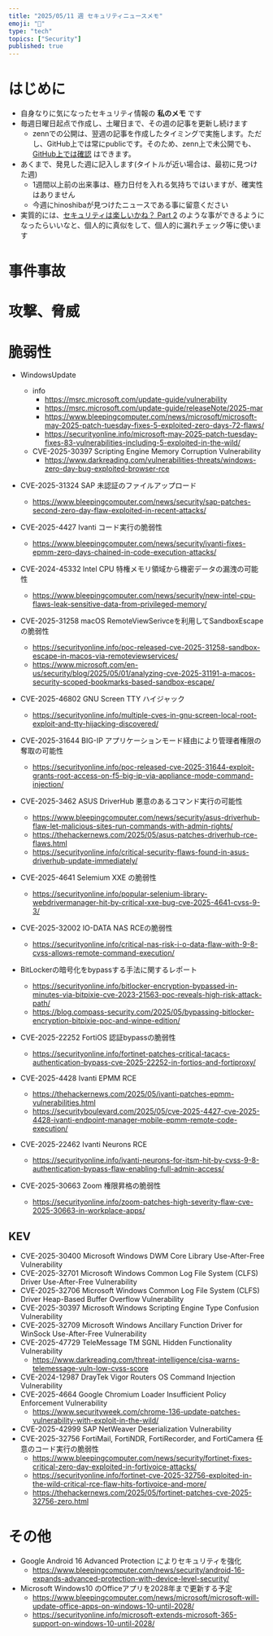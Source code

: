 ```yaml
---
title: "2025/05/11 週 セキュリティニュースメモ"
emoji: "🔖"
type: "tech"
topics: ["Security"]
published: true
---
```


# はじめに
* 自身なりに気になったセキュリティ情報の **私のメモ** です
* 毎週日曜日起点で作成し、土曜日まで、その週の記事を更新し続けます
    * zennでの公開は、翌週の記事を作成したタイミングで実施します。ただし、GitHub上では常にpublicです。そのため、zenn上で未公開でも、[GitHub上では確認](https://github.com/hinoshiba/zenn.dev/tree/main/articles) はできます。
* あくまで、発見した週に記入します(タイトルが近い場合は、最初に見つけた週)
    * 1週間以上前の出来事は、極力日付を入れる気持ちではいますが、確実性はありません
    * 今週にhinoshibaが見つけたニュースである事に留意ください
* 実質的には、[セキュリティは楽しいかね？ Part 2](https://negi.hatenablog.com/) のような事ができるようになったらいいなと、個人的に真似をして、個人的に漏れチェック等に使います

# 事件事故

# 攻撃、脅威

# 脆弱性

* WindowsUpdate
    * info
        * https://msrc.microsoft.com/update-guide/vulnerability
        * https://msrc.microsoft.com/update-guide/releaseNote/2025-mar
        * https://www.bleepingcomputer.com/news/microsoft/microsoft-may-2025-patch-tuesday-fixes-5-exploited-zero-days-72-flaws/
        * https://securityonline.info/microsoft-may-2025-patch-tuesday-fixes-83-vulnerabilities-including-5-exploited-in-the-wild/
    * CVE-2025-30397 Scripting Engine Memory Corruption Vulnerability
        * https://www.darkreading.com/vulnerabilities-threats/windows-zero-day-bug-exploited-browser-rce
* CVE-2025-31324 SAP 未認証のファイルアップロード
    * https://www.bleepingcomputer.com/news/security/sap-patches-second-zero-day-flaw-exploited-in-recent-attacks/
* CVE-2025-4427 Ivanti コード実行の脆弱性
    * https://www.bleepingcomputer.com/news/security/ivanti-fixes-epmm-zero-days-chained-in-code-execution-attacks/

* CVE-2024-45332 Intel CPU 特権メモリ領域から機密データの漏洩の可能性
    * https://www.bleepingcomputer.com/news/security/new-intel-cpu-flaws-leak-sensitive-data-from-privileged-memory/
* CVE-2025-31258 macOS RemoteViewSerivceを利用してSandboxEscapeの脆弱性
    * https://securityonline.info/poc-released-cve-2025-31258-sandbox-escape-in-macos-via-remoteviewservices/
    * https://www.microsoft.com/en-us/security/blog/2025/05/01/analyzing-cve-2025-31191-a-macos-security-scoped-bookmarks-based-sandbox-escape/
* CVE-2025-46802 GNU Screen TTY ハイジャック
    * https://securityonline.info/multiple-cves-in-gnu-screen-local-root-exploit-and-tty-hijacking-discovered/
* CVE-2025-31644 BIG-IP アプリケーションモード経由により管理者権限の奪取の可能性
    * https://securityonline.info/poc-released-cve-2025-31644-exploit-grants-root-access-on-f5-big-ip-via-appliance-mode-command-injection/
* CVE-2025-3462 ASUS DriverHub 悪意のあるコマンド実行の可能性
    * https://www.bleepingcomputer.com/news/security/asus-driverhub-flaw-let-malicious-sites-run-commands-with-admin-rights/
    * https://thehackernews.com/2025/05/asus-patches-driverhub-rce-flaws.html
    * https://securityonline.info/critical-security-flaws-found-in-asus-driverhub-update-immediately/
* CVE-2025-4641 Selemium XXE の脆弱性
    * https://securityonline.info/popular-selenium-library-webdrivermanager-hit-by-critical-xxe-bug-cve-2025-4641-cvss-9-3/
* CVE-2025-32002 IO-DATA NAS RCEの脆弱性
    * https://securityonline.info/critical-nas-risk-i-o-data-flaw-with-9-8-cvss-allows-remote-command-execution/
* BitLockerの暗号化をbypassする手法に関するレポート
    * https://securityonline.info/bitlocker-encryption-bypassed-in-minutes-via-bitpixie-cve-2023-21563-poc-reveals-high-risk-attack-path/
    * https://blog.compass-security.com/2025/05/bypassing-bitlocker-encryption-bitpixie-poc-and-winpe-edition/
* CVE-2025-22252 FortiOS 認証bypassの脆弱性
    * https://securityonline.info/fortinet-patches-critical-tacacs-authentication-bypass-cve-2025-22252-in-fortios-and-fortiproxy/
* CVE-2025-4428 Ivanti EPMM RCE
    * https://thehackernews.com/2025/05/ivanti-patches-epmm-vulnerabilities.html
    * https://securityboulevard.com/2025/05/cve-2025-4427-cve-2025-4428-ivanti-endpoint-manager-mobile-epmm-remote-code-execution/
* CVE-2025-22462 Ivanti Neurons RCE
    * https://securityonline.info/ivanti-neurons-for-itsm-hit-by-cvss-9-8-authentication-bypass-flaw-enabling-full-admin-access/
* CVE-2025-30663 Zoom 権限昇格の脆弱性
    * https://securityonline.info/zoom-patches-high-severity-flaw-cve-2025-30663-in-workplace-apps/

## KEV
* CVE-2025-30400 Microsoft Windows DWM Core Library Use-After-Free Vulnerability
* CVE-2025-32701 Microsoft Windows Common Log File System (CLFS) Driver Use-After-Free Vulnerability
* CVE-2025-32706 Microsoft Windows Common Log File System (CLFS) Driver Heap-Based Buffer Overflow Vulnerability
* CVE-2025-30397 Microsoft Windows Scripting Engine Type Confusion Vulnerability
* CVE-2025-32709 Microsoft Windows Ancillary Function Driver for WinSock Use-After-Free Vulnerability
* CVE-2025-47729 TeleMessage TM SGNL Hidden Functionality Vulnerability
    * https://www.darkreading.com/threat-intelligence/cisa-warns-telemessage-vuln-low-cvss-score
* CVE-2024-12987 DrayTek Vigor Routers OS Command Injection Vulnerability
* CVE-2025-4664 Google Chromium Loader Insufficient Policy Enforcement Vulnerability
    * https://www.securityweek.com/chrome-136-update-patches-vulnerability-with-exploit-in-the-wild/
* CVE-2025-42999 SAP NetWeaver Deserialization Vulnerability
* CVE-2025-32756 FortiMail, FortiNDR, FortiRecorder, and FortiCamera 任意のコード実行の脆弱性
    * https://www.bleepingcomputer.com/news/security/fortinet-fixes-critical-zero-day-exploited-in-fortivoice-attacks/
    * https://securityonline.info/fortinet-cve-2025-32756-exploited-in-the-wild-critical-rce-flaw-hits-fortivoice-and-more/
    * https://thehackernews.com/2025/05/fortinet-patches-cve-2025-32756-zero.html

# その他
* Google Android 16 Advanced Protection によりセキュリティを強化
    * https://www.bleepingcomputer.com/news/security/android-16-expands-advanced-protection-with-device-level-security/
* Microsoft Windows10 のOfficeアプリを2028年まで更新する予定
    * https://www.bleepingcomputer.com/news/microsoft/microsoft-will-update-office-apps-on-windows-10-until-2028/
    * https://securityonline.info/microsoft-extends-microsoft-365-support-on-windows-10-until-2028/
